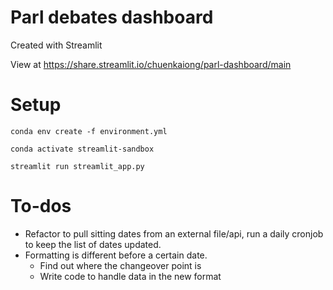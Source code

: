 # Parl debates dashboard 

Created with Streamlit 

View at https://share.streamlit.io/chuenkaiong/parl-dashboard/main 


# Setup 
`conda env create -f environment.yml`

`conda activate streamlit-sandbox`

`streamlit run streamlit_app.py`


# To-dos
- Refactor to pull sitting dates from an external file/api, run a daily cronjob to keep the list of dates updated.
- Formatting is different before a certain date. 
  - Find out where the changeover point is 
  - Write code to handle data in the new format 

